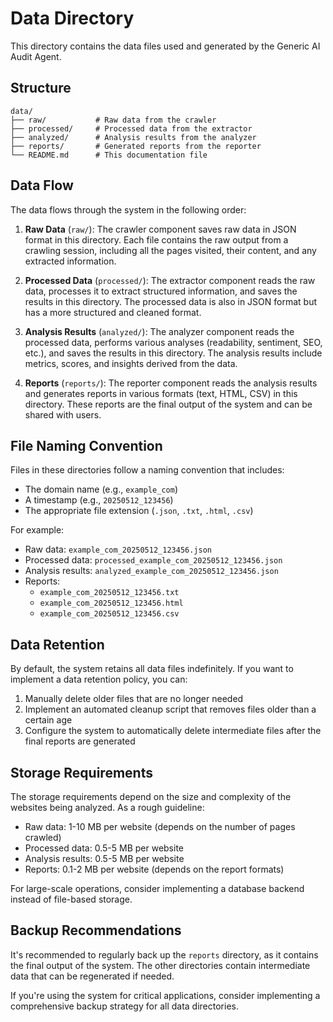 # Data Directory

This directory contains the data files used and generated by the Generic AI Audit Agent.

## Structure

```
data/
├── raw/           # Raw data from the crawler
├── processed/     # Processed data from the extractor
├── analyzed/      # Analysis results from the analyzer
├── reports/       # Generated reports from the reporter
└── README.md      # This documentation file
```

## Data Flow

The data flows through the system in the following order:

1. **Raw Data** (`raw/`): The crawler component saves raw data in JSON format in this directory. Each file contains the raw output from a crawling session, including all the pages visited, their content, and any extracted information.

2. **Processed Data** (`processed/`): The extractor component reads the raw data, processes it to extract structured information, and saves the results in this directory. The processed data is also in JSON format but has a more structured and cleaned format.

3. **Analysis Results** (`analyzed/`): The analyzer component reads the processed data, performs various analyses (readability, sentiment, SEO, etc.), and saves the results in this directory. The analysis results include metrics, scores, and insights derived from the data.

4. **Reports** (`reports/`): The reporter component reads the analysis results and generates reports in various formats (text, HTML, CSV) in this directory. These reports are the final output of the system and can be shared with users.

## File Naming Convention

Files in these directories follow a naming convention that includes:

- The domain name (e.g., `example_com`)
- A timestamp (e.g., `20250512_123456`)
- The appropriate file extension (`.json`, `.txt`, `.html`, `.csv`)

For example:

- Raw data: `example_com_20250512_123456.json`
- Processed data: `processed_example_com_20250512_123456.json`
- Analysis results: `analyzed_example_com_20250512_123456.json`
- Reports:
  - `example_com_20250512_123456.txt`
  - `example_com_20250512_123456.html`
  - `example_com_20250512_123456.csv`

## Data Retention

By default, the system retains all data files indefinitely. If you want to implement a data retention policy, you can:

1. Manually delete older files that are no longer needed
2. Implement an automated cleanup script that removes files older than a certain age
3. Configure the system to automatically delete intermediate files after the final reports are generated

## Storage Requirements

The storage requirements depend on the size and complexity of the websites being analyzed. As a rough guideline:

- Raw data: 1-10 MB per website (depends on the number of pages crawled)
- Processed data: 0.5-5 MB per website
- Analysis results: 0.5-5 MB per website
- Reports: 0.1-2 MB per website (depends on the report formats)

For large-scale operations, consider implementing a database backend instead of file-based storage.

## Backup Recommendations

It's recommended to regularly back up the `reports` directory, as it contains the final output of the system. The other directories contain intermediate data that can be regenerated if needed.

If you're using the system for critical applications, consider implementing a comprehensive backup strategy for all data directories.
